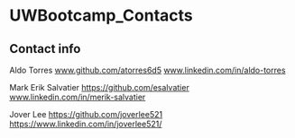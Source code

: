 # UWBootcamp_Contacts

## Contact info

Aldo Torres   www.github.com/atorres6d5 www.linkedin.com/in/aldo-torres

Mark Erik Salvatier https://github.com/esalvatier www.linkedin.com/in/merik-salvatier

Jover Lee https://github.com/joverlee521 https://www.linkedin.com/in/joverlee521/